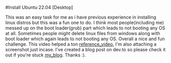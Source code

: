 #Install Ubuntu 22.04 [Desktop]

This was an easy task for me as i have previous experience in installing linux distros but this was a fun one to do. I think most people(including me) messed up on the boot loader(grub) part which leads to not booting any OS at all. Sometimes people might delete linux files from windows along with boot loader which again leads to not booting any OS. Overall a nice and fun challenge. This video helped a ton [reference_video](https://youtu.be/GXxTxBPKecQ), I'm also attaching a screenshot just incase. I've created a blog post on dev.to so please check it out if you're stuck [my_blog](https://dev.to/arunkr1shnan/ubuntu-2204-lts-4cob). Thanks :).